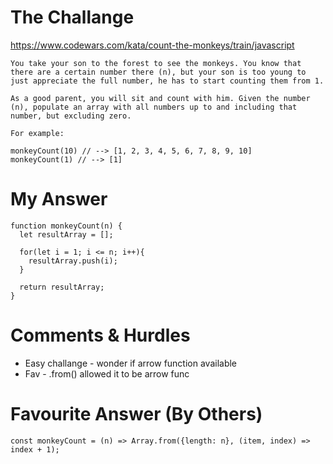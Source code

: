 # The Challange

https://www.codewars.com/kata/count-the-monkeys/train/javascript

```
You take your son to the forest to see the monkeys. You know that there are a certain number there (n), but your son is too young to just appreciate the full number, he has to start counting them from 1.

As a good parent, you will sit and count with him. Given the number (n), populate an array with all numbers up to and including that number, but excluding zero.

For example:

monkeyCount(10) // --> [1, 2, 3, 4, 5, 6, 7, 8, 9, 10]
monkeyCount(1) // --> [1]
```

# My Answer

```
function monkeyCount(n) {
  let resultArray = [];
  
  for(let i = 1; i <= n; i++){
    resultArray.push(i);
  }
  
  return resultArray;
}
```

# Comments & Hurdles

- Easy challange - wonder if arrow function available
- Fav - .from() allowed it to be arrow func

# Favourite Answer (By Others)

```
const monkeyCount = (n) => Array.from({length: n}, (item, index) => index + 1);
```
